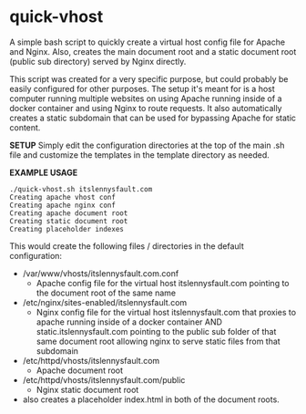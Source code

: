 quick-vhost
===========

A simple bash script to quickly create a virtual host config file for Apache and Nginx. Also, creates the main document root and a static document root (public sub directory) served by Nginx directly.

This script was created for a very specific purpose, but could probably be easily configured for other purposes. The setup it's meant for is a host computer running multiple websites on using Apache running inside of a docker container and using Nginx to route requests. It also automatically creates a static subdomain that can be used for bypassing Apache for static content.

**SETUP**
Simply edit the configuration directories at the top of the main .sh file and customize the templates in the template directory as needed.

**EXAMPLE USAGE**
```
./quick-vhost.sh itslennysfault.com
Creating apache vhost conf
Creating apache nginx conf
Creating apache document root
Creating static document root
Creating placeholder indexes
```

This would create the following files / directories in the default configuration:

* /var/www/vhosts/itslennysfault.com.conf 
  * Apache config file for the virtual host itslennysfault.com pointing to the document root of the same name
* /etc/nginx/sites-enabled/itslennysfault.com
  * Nginx config file for the virtual host itslennysfault.com that proxies to apache running inside of a docker container AND static.itslennysfault.com pointing to the public sub folder of that same document root allowing nginx to serve static files from that subdomain
* /etc/httpd/vhosts/itslennysfault.com
  * Apache document root
* /etc/httpd/vhosts/itslennysfault.com/public
  * Nginx static document root
* also creates a placeholder index.html in both of the document roots.